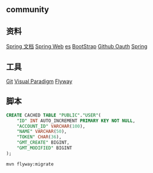 ## community

## 资料
[Spring 文档](https://spring.io/guides/gs/)
[Spring Web](https://spring.io/guides/gs/serving-web-content/)
[es](https://elasticsearch.cn/explore)
[BootStrap](https://v3.bootcss.com/getting-started/)
[Github Oauth](https://developer.github.com/apps/building-oauth-apps/creating-an-oauth-app/)
[Spring](https://docs.spring.io/spring-boot/docs/2.2.4.RELEASE/reference/html/spring-boot-features.html#boot-features-embedded-database-support)

## 工具
[Git](https://git-scm.com/downloads)
[Visual Paradigm](https://www.visual-paradigm.com/cn/download/)
[Flyway](https://flywaydb.org/getstarted/firststeps/maven)

## 脚本
```sql
CREATE CACHED TABLE "PUBLIC"."USER"(
    "ID" INT AUTO_INCREMENT PRIMARY KEY NOT NULL,
    "ACCOUNT_ID" VARCHAR(100),
    "NAME" VARCHAR(50),
    "TOKEN" CHAR(36),
    "GMT_CREATE" BIGINT,
    "GMT_MODIFIED" BIGINT
);
```
```bash
mvn flyway:migrate
```